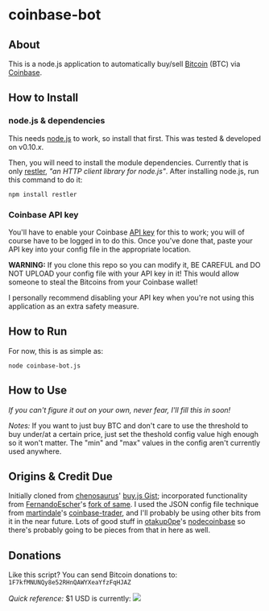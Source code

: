 coinbase-bot
============

## About ##
This is a node.js application to automatically buy/sell [Bitcoin] (BTC) via [Coinbase].

## How to Install ##

### node.js & dependencies ###
This needs [node.js] to work, so install that first.  This was tested & developed on v0.10.<i>x</i>.

Then, you will need to install the module dependencies.  Currently that is only [restler], *"an HTTP client library for node.js"*.  After installing node.js, run this command to do it:

	npm install restler

### Coinbase API key ###

You'll have to enable your Coinbase [API key] for this to work; you will of course have to be logged in to do this.  Once you've done that, paste your API key into your config file in the appropriate location.

**WARNING:** If you clone this repo so you can modify it, BE CAREFUL and DO NOT UPLOAD your config file with your API key in it!  This would allow someone to steal the Bitcoins from your Coinbase wallet!  

I personally recommend disabling your API key when you're not using this application as an extra safety measure.

## How to Run ##
For now, this is as simple as:

	node coinbase-bot.js

## How to Use ##
*If you can't figure it out on your own, never fear, I'll fill this in soon!*

*Notes:* If you want to just buy BTC and don't care to use the threshold to buy under/at a certain price, just set the theshold config value high enough so it won't matter.  The "min" and "max" values in the config aren't currently used anywhere.

## Origins & Credit Due ##
Initially cloned from [chenosaurus]' [buy.js Gist]; incorporated functionality from [FernandoEscher]'s [fork of same].  I used the JSON config file technique from [martindale]'s [coinbase-trader], and I'll probably be using other bits from it in the near future.  Lots of good stuff in [otakup0pe]'s [nodecoinbase] so there's probably going to be pieces from that in here as well.

## Donations ##
Like this script?  You can send Bitcoin donations to: `1F7kfMNUNQy8e52RHnQAWYXeaYfzFqHJAZ`

*Quick reference:* $1 USD is currently: <img src="http://btcticker.appspot.com/mtgox/1.00usd.png">

[Bitcoin]: http://bitcoin.org/
[Coinbase]: https://coinbase.com/
[node.js]: http://nodejs.org/
[restler]: https://github.com/danwrong/restler
[API key]: https://coinbase.com/account/integrations
[chenosaurus]: https://gist.github.com/chenosaurus
[buy.js Gist]: https://gist.github.com/chenosaurus/5102546
[FernandoEscher]: https://gist.github.com/FernandoEscher
[fork of same]: https://gist.github.com/FernandoEscher/5103601
[martindale]: https://github.com/martindale
[coinbase-trader]: https://github.com/martindale/coinbase-trader
[otakup0pe]: https://github.com/otakup0pe
[nodecoinbase]: https://github.com/otakup0pe/nodecoinbase